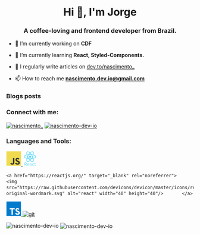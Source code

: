 <h1 align="center">Hi 👋, I'm Jorge</h1>
<h3 align="center">A coffee-loving and frontend developer from Brazil.</h3>

- 🔭 I’m currently working on **CDF**

- 🌱 I’m currently learning **React, Styled-Components.**

- 📝 I regularly write articles on [dev.to/nascimento_](https://dev.to/nascimento_)

- 📫 How to reach me **nascimento.dev.io@gmail.com**

### Blogs posts
<!-- BLOG-POST-LIST:START -->
<!-- BLOG-POST-LIST:END -->

<h3 align="left">Connect with me:</h3>
<p align="left">
<a href="https://dev.to/nascimento_" target="blank"><img align="center" src="https://raw.githubusercontent.com/rahuldkjain/github-profile-readme-generator/master/src/images/icons/Social/devto.svg" alt="nascimento_" height="30" width="40" /></a>
<a href="https://linkedin.com/in/nascimento-dev-io" target="blank"><img align="center" src="https://raw.githubusercontent.com/rahuldkjain/github-profile-readme-generator/master/src/images/icons/Social/linked-in-alt.svg" alt="nascimento-dev-io" height="30" width="40" /></a>
</p>

<h3 align="left">Languages and Tools:</h3>
<p align="left"> 
  <!-- 
  <a href="https://www.w3.org/html/" target="_blank" rel="noreferrer"> 
    <img src="https://raw.githubusercontent.com/devicons/devicon/master/icons/html5/html5-original-wordmark.svg" alt="html5" width="40" height="40"/>       </a>
  
  <a href="https://www.w3schools.com/css/" target="_blank" rel="noreferrer"> 
    <img src="https://raw.githubusercontent.com/devicons/devicon/master/icons/css3/css3-original-wordmark.svg" alt="css3" width="40" height="40"/>
  </a> 
  -->
  
  
  <a href="https://developer.mozilla.org/en-US/docs/Web/JavaScript" target="_blank" rel="noreferrer"> 
    <img src="https://raw.githubusercontent.com/devicons/devicon/master/icons/javascript/javascript-original.svg" alt="javascript" width="40" height="40"/> 
  </a> 
  
  <a href="https://reactjs.org/" target="_blank" rel="noreferrer">
    <img src="https://raw.githubusercontent.com/devicons/devicon/master/icons/react/react-original-wordmark.svg" alt="react" width="40" height="40"/>       </a> 
    
    <a href="https://reactjs.org/" target="_blank" rel="noreferrer">
    <img src="https://raw.githubusercontent.com/devicons/devicon/master/icons/react/react-original-wordmark.svg" alt="react" width="40" height="40"/>       </a>
  
  <a href="https://www.typescriptlang.org/" target="_blank" rel="noreferrer"> 
    <img src="https://raw.githubusercontent.com/devicons/devicon/master/icons/typescript/typescript-original.svg" alt="typescript" width="40" height="40"/> 
  </a>
  
  <a href="https://git-scm.com/" target="_blank" rel="noreferrer"> 
    <img src="https://www.vectorlogo.zone/logos/git-scm/git-scm-icon.svg" alt="git" width="40" height="40"/>
  </a> 

</p>

<p>
  <img align="left" src="https://github-readme-stats.vercel.app/api/top-langs?username=nascimento-dev-io&show_icons=true&locale=en&layout=compact" alt="nascimento-dev-io" />
</p><p>&nbsp;<img align="center" src="https://github-readme-stats.vercel.app/api?username=nascimento-dev-io&show_icons=true&locale=en" alt="nascimento-dev-io" /></p>
